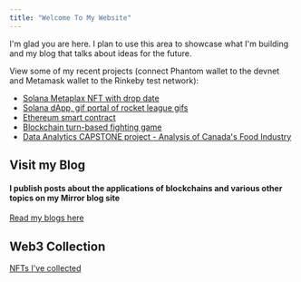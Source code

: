 ```yaml
---
title: "Welcome To My Website"
---
```


I'm glad you are here. I plan to use this area to showcase what I'm building and my blog that talks about ideas for the future.

View some of my recent projects (connect Phantom wallet to the devnet and Metamask wallet to the Rinkeby test network):
- [Solana Metaplax NFT with drop date](https://nft-drop-starter-project-alpha-lac.vercel.app/)
- [Solana dApp, gif portal of rocket league gifs](https://gif-portal-starter.krishnacd93.repl.co/)
- [Ethereum smart contract](https://recipe-portal.krishnacd93.repl.co/)
- [Blockchain turn-based fighting game](https://nft-game-starter-project.krishnacd93.repl.co)
- [Data Analytics CAPSTONE project - Analysis of Canada's Food Industry](https://github.com/KrishnaCD93/DAAN-Capstone-Project)

## Visit my Blog
#### I publish posts about the applications of blockchains and various other topics on my Mirror blog site

[Read my blogs here](https://mirror.xyz/0x067a679B1b56A3CA58E2F4Eb77a157E61c95e9e4)

## Web3 Collection
[NFTs I've collected](https://opensea.io/krishnaD)
